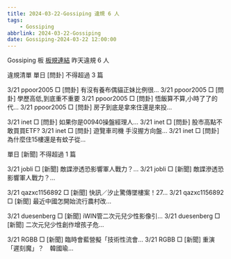 ```yaml
---
title: 2024-03-22-Gossiping 違規 6 人
tags:
    - Gossiping
abbrlink: 2024-03-22-Gossiping
date: Gossiping-2024-03-22 12:00:00
---
```

Gossiping 板 [板規連結](https://www.ptt.cc/bbs/Gossiping/M.1637425085.A.07D.html)
昨天違規 6 人
<!-- more -->

違規清單
單日 [問卦] 不得超過 3 篇

3/21 ppoor2005 □ [問卦] 有沒有養布偶貓正妹比例很…
3/21 ppoor2005 □ [問卦] 學歷高低,到底重不重要
3/21 ppoor2005 □ [問卦] 悟飯算不算,小時了了的代…
3/21 ppoor2005 □ [問卦] 房子到底是拿來住還是來投…

3/21 inet □ [問卦] 如果你是00940操盤經理人…
3/21 inet □ [問卦] 股市高點不敢買買ETF?
3/21 inet □ [問卦] 遊覽車司機 手沒握方向盤…
3/21 inet □ [問卦] 為什麼住15樓還是有蚊子從…

單日 [新聞] 不得超過 1 篇

3/21 jobli □ [新聞] 敵諜滲透恐影響軍人戰力？…
3/21 jobli □ [新聞] 敵諜滲透恐影響軍人戰力？…

3/21 qazxc1156892 □ [新聞] 快訊／汐止驚傳墜樓案！27…
3/21 qazxc1156892 □ [新聞] 最近中國怎開始流行農村改…

3/21 duesenberg □ [新聞] iWIN管二次元兒少性影像引…
3/21 duesenberg □ [新聞] 二次元兒少性創作增孩子危…

3/21 RGBB □ [新聞] 臨時會藍營擬「技術性流會…
3/21 RGBB □ [新聞] 重演「遲刻魔」？　韓國瑜…